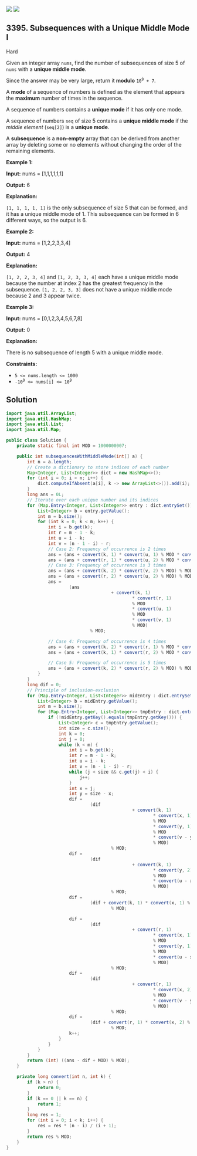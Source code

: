[![](https://img.shields.io/github/stars/javadev/LeetCode-in-Java?label=Stars&style=flat-square)](https://github.com/javadev/LeetCode-in-Java)
[![](https://img.shields.io/github/forks/javadev/LeetCode-in-Java?label=Fork%20me%20on%20GitHub%20&style=flat-square)](https://github.com/javadev/LeetCode-in-Java/fork)

## 3395\. Subsequences with a Unique Middle Mode I

Hard

Given an integer array `nums`, find the number of subsequences of size 5 of `nums` with a **unique middle mode**.

Since the answer may be very large, return it **modulo** <code>10<sup>9</sup> + 7</code>.

A **mode** of a sequence of numbers is defined as the element that appears the **maximum** number of times in the sequence.

A sequence of numbers contains a **unique mode** if it has only one mode.

A sequence of numbers `seq` of size 5 contains a **unique middle mode** if the _middle element_ (`seq[2]`) is a **unique mode**.

A **subsequence** is a **non-empty** array that can be derived from another array by deleting some or no elements without changing the order of the remaining elements.

**Example 1:**

**Input:** nums = [1,1,1,1,1,1]

**Output:** 6

**Explanation:**

`[1, 1, 1, 1, 1]` is the only subsequence of size 5 that can be formed, and it has a unique middle mode of 1. This subsequence can be formed in 6 different ways, so the output is 6.

**Example 2:**

**Input:** nums = [1,2,2,3,3,4]

**Output:** 4

**Explanation:**

`[1, 2, 2, 3, 4]` and `[1, 2, 3, 3, 4]` each have a unique middle mode because the number at index 2 has the greatest frequency in the subsequence. `[1, 2, 2, 3, 3]` does not have a unique middle mode because 2 and 3 appear twice.

**Example 3:**

**Input:** nums = [0,1,2,3,4,5,6,7,8]

**Output:** 0

**Explanation:**

There is no subsequence of length 5 with a unique middle mode.

**Constraints:**

*   `5 <= nums.length <= 1000`
*   <code>-10<sup>9</sup> <= nums[i] <= 10<sup>9</sup></code>

## Solution

```java
import java.util.ArrayList;
import java.util.HashMap;
import java.util.List;
import java.util.Map;

public class Solution {
    private static final int MOD = 1000000007;

    public int subsequencesWithMiddleMode(int[] a) {
        int n = a.length;
        // Create a dictionary to store indices of each number
        Map<Integer, List<Integer>> dict = new HashMap<>();
        for (int i = 0; i < n; i++) {
            dict.computeIfAbsent(a[i], k -> new ArrayList<>()).add(i);
        }
        long ans = 0L;
        // Iterate over each unique number and its indices
        for (Map.Entry<Integer, List<Integer>> entry : dict.entrySet()) {
            List<Integer> b = entry.getValue();
            int m = b.size();
            for (int k = 0; k < m; k++) {
                int i = b.get(k);
                int r = m - 1 - k;
                int u = i - k;
                int v = (n - 1 - i) - r;
                // Case 2: Frequency of occurrence is 2 times
                ans = (ans + convert(k, 1) * convert(u, 1) % MOD * convert(v, 2) % MOD) % MOD;
                ans = (ans + convert(r, 1) * convert(u, 2) % MOD * convert(v, 1) % MOD) % MOD;
                // Case 3: Frequency of occurrence is 3 times
                ans = (ans + convert(k, 2) * convert(v, 2) % MOD) % MOD;
                ans = (ans + convert(r, 2) * convert(u, 2) % MOD) % MOD;
                ans =
                        (ans
                                        + convert(k, 1)
                                                * convert(r, 1)
                                                % MOD
                                                * convert(u, 1)
                                                % MOD
                                                * convert(v, 1)
                                                % MOD)
                                % MOD;

                // Case 4: Frequency of occurrence is 4 times
                ans = (ans + convert(k, 2) * convert(r, 1) % MOD * convert(v, 1) % MOD) % MOD;
                ans = (ans + convert(k, 1) * convert(r, 2) % MOD * convert(u, 1) % MOD) % MOD;

                // Case 5: Frequency of occurrence is 5 times
                ans = (ans + convert(k, 2) * convert(r, 2) % MOD) % MOD;
            }
        }
        long dif = 0;
        // Principle of inclusion-exclusion
        for (Map.Entry<Integer, List<Integer>> midEntry : dict.entrySet()) {
            List<Integer> b = midEntry.getValue();
            int m = b.size();
            for (Map.Entry<Integer, List<Integer>> tmpEntry : dict.entrySet()) {
                if (!midEntry.getKey().equals(tmpEntry.getKey())) {
                    List<Integer> c = tmpEntry.getValue();
                    int size = c.size();
                    int k = 0;
                    int j = 0;
                    while (k < m) {
                        int i = b.get(k);
                        int r = m - 1 - k;
                        int u = i - k;
                        int v = (n - 1 - i) - r;
                        while (j < size && c.get(j) < i) {
                            j++;
                        }
                        int x = j;
                        int y = size - x;
                        dif =
                                (dif
                                                + convert(k, 1)
                                                        * convert(x, 1)
                                                        % MOD
                                                        * convert(y, 1)
                                                        % MOD
                                                        * convert(v - y, 1)
                                                        % MOD)
                                        % MOD;
                        dif =
                                (dif
                                                + convert(k, 1)
                                                        * convert(y, 2)
                                                        % MOD
                                                        * convert(u - x, 1)
                                                        % MOD)
                                        % MOD;
                        dif =
                                (dif + convert(k, 1) * convert(x, 1) % MOD * convert(y, 2) % MOD)
                                        % MOD;

                        dif =
                                (dif
                                                + convert(r, 1)
                                                        * convert(x, 1)
                                                        % MOD
                                                        * convert(y, 1)
                                                        % MOD
                                                        * convert(u - x, 1)
                                                        % MOD)
                                        % MOD;
                        dif =
                                (dif
                                                + convert(r, 1)
                                                        * convert(x, 2)
                                                        % MOD
                                                        * convert(v - y, 1)
                                                        % MOD)
                                        % MOD;
                        dif =
                                (dif + convert(r, 1) * convert(x, 2) % MOD * convert(y, 1) % MOD)
                                        % MOD;
                        k++;
                    }
                }
            }
        }
        return (int) ((ans - dif + MOD) % MOD);
    }

    private long convert(int n, int k) {
        if (k > n) {
            return 0;
        }
        if (k == 0 || k == n) {
            return 1;
        }
        long res = 1;
        for (int i = 0; i < k; i++) {
            res = res * (n - i) / (i + 1);
        }
        return res % MOD;
    }
}
```
